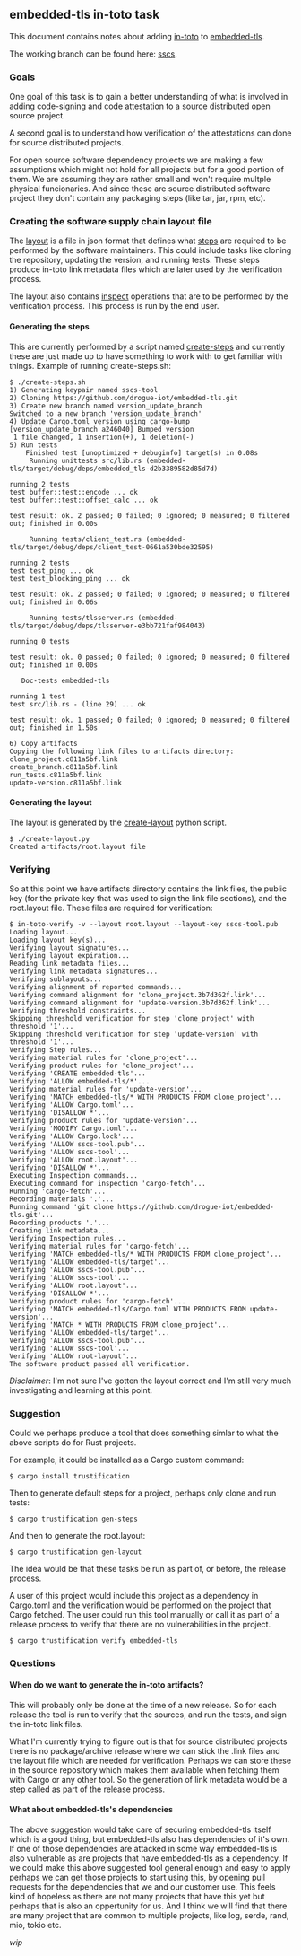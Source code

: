 ## embedded-tls in-toto task
This document contains notes about adding [in-toto](https://in-toto.io/) to
[embedded-tls](https://github.com/drogue-iot/embedded-tls).

The working branch can be found here:
[sscs](https://github.com/danbev/embedded-tls/tree/sscs).

### Goals
One goal of this task is to gain a better understanding of what is involved in
adding code-signing and code attestation to a source distributed open source
project. 

A second goal is to understand how verification of the attestations can done for
source distributed projects.

For open source software dependency projects we are making a few assumptions
which might not hold for all projects but for a good portion of them. We are
assuming they are rather small and won't require multple physical funcionaries.
And since these are source distributed software project they don't contain any
packaging steps (like tar, jar, rpm, etc).

### Creating the software supply chain layout file
The [layout] is a file in json format that defines what [steps] are required to
be performed by the software maintainers. This could include tasks like cloning
the repository, updating the version, and running tests. These steps produce
in-toto link metadata files which are later used by the verification process.

The layout also contains [inspect] operations that are to be performed by the
verification process. This process is run by the end user.

#### Generating the steps
This are currently performed by a script named [create-steps] and currently
these are just made up to have something to work with to get familiar with
things.
Example of running create-steps.sh:
```console
$ ./create-steps.sh 
1) Generating keypair named sscs-tool
2) Cloning https://github.com/drogue-iot/embedded-tls.git
3) Create new branch named version_update_branch
Switched to a new branch 'version_update_branch'
4) Update Cargo.toml version using cargo-bump
[version_update_branch a246040] Bumped version
 1 file changed, 1 insertion(+), 1 deletion(-)
5) Run tests
    Finished test [unoptimized + debuginfo] target(s) in 0.08s
     Running unittests src/lib.rs (embedded-tls/target/debug/deps/embedded_tls-d2b3389582d85d7d)

running 2 tests
test buffer::test::encode ... ok
test buffer::test::offset_calc ... ok

test result: ok. 2 passed; 0 failed; 0 ignored; 0 measured; 0 filtered out; finished in 0.00s

     Running tests/client_test.rs (embedded-tls/target/debug/deps/client_test-0661a530bde32595)

running 2 tests
test test_ping ... ok
test test_blocking_ping ... ok

test result: ok. 2 passed; 0 failed; 0 ignored; 0 measured; 0 filtered out; finished in 0.06s

     Running tests/tlsserver.rs (embedded-tls/target/debug/deps/tlsserver-e3bb721faf984043)

running 0 tests

test result: ok. 0 passed; 0 failed; 0 ignored; 0 measured; 0 filtered out; finished in 0.00s

   Doc-tests embedded-tls

running 1 test
test src/lib.rs - (line 29) ... ok

test result: ok. 1 passed; 0 failed; 0 ignored; 0 measured; 0 filtered out; finished in 1.50s

6) Copy artifacts
Copying the following link files to artifacts directory:
clone_project.c811a5bf.link
create_branch.c811a5bf.link
run_tests.c811a5bf.link
update-version.c811a5bf.link
```

#### Generating the layout
The layout is generated by the [create-layout] python script.
```console
$ ./create-layout.py 
Created artifacts/root.layout file
```

### Verifying
So at this point we have artifacts directory contains the link files, the
public key (for the private key that was used to sign the link file sections),
and the root.layout file. These files are required for verification:
```console
$ in-toto-verify -v --layout root.layout --layout-key sscs-tool.pub
Loading layout...
Loading layout key(s)...
Verifying layout signatures...
Verifying layout expiration...
Reading link metadata files...
Verifying link metadata signatures...
Verifying sublayouts...
Verifying alignment of reported commands...
Verifying command alignment for 'clone_project.3b7d362f.link'...
Verifying command alignment for 'update-version.3b7d362f.link'...
Verifying threshold constraints...
Skipping threshold verification for step 'clone_project' with threshold '1'...
Skipping threshold verification for step 'update-version' with threshold '1'...
Verifying Step rules...
Verifying material rules for 'clone_project'...
Verifying product rules for 'clone_project'...
Verifying 'CREATE embedded-tls'...
Verifying 'ALLOW embedded-tls/*'...
Verifying material rules for 'update-version'...
Verifying 'MATCH embedded-tls/* WITH PRODUCTS FROM clone_project'...
Verifying 'ALLOW Cargo.toml'...
Verifying 'DISALLOW *'...
Verifying product rules for 'update-version'...
Verifying 'MODIFY Cargo.toml'...
Verifying 'ALLOW Cargo.lock'...
Verifying 'ALLOW sscs-tool.pub'...
Verifying 'ALLOW sscs-tool'...
Verifying 'ALLOW root.layout'...
Verifying 'DISALLOW *'...
Executing Inspection commands...
Executing command for inspection 'cargo-fetch'...
Running 'cargo-fetch'...
Recording materials '.'...
Running command 'git clone https://github.com/drogue-iot/embedded-tls.git'...
Recording products '.'...
Creating link metadata...
Verifying Inspection rules...
Verifying material rules for 'cargo-fetch'...
Verifying 'MATCH embedded-tls/* WITH PRODUCTS FROM clone_project'...
Verifying 'ALLOW embedded-tls/target'...
Verifying 'ALLOW sscs-tool.pub'...
Verifying 'ALLOW sscs-tool'...
Verifying 'ALLOW root.layout'...
Verifying 'DISALLOW *'...
Verifying product rules for 'cargo-fetch'...
Verifying 'MATCH embedded-tls/Cargo.toml WITH PRODUCTS FROM update-version'...
Verifying 'MATCH * WITH PRODUCTS FROM clone_project'...
Verifying 'ALLOW embedded-tls/target'...
Verifying 'ALLOW sscs-tool.pub'...
Verifying 'ALLOW sscs-tool'...
Verifying 'ALLOW root-layout'...
The software product passed all verification.
```
_Disclaimer_: I'm not sure I've gotten the layout correct and I'm still very
much investigating and learning at this point.

### Suggestion
Could we perhaps produce a tool that does something simlar to what the above
scripts do for Rust projects.

For example, it could be installed as a Cargo custom command:
```console
$ cargo install trustification
```
Then to generate default steps for a project, perhaps only clone and run tests:
```console
$ cargo trustification gen-steps
```
And then to generate the root.layout:
```console
$ cargo trustification gen-layout
```
The idea would be that these tasks be run as part of, or before, the release
process.

A user of this project would include this project as a dependency in Cargo.toml
and the verification would be performed on the project that Cargo fetched. 
The user could run this tool manually or call it as part of a release process
to verify that there are no vulnerabilities in the project.
```
$ cargo trustification verify embedded-tls
```

### Questions
#### When do we want to generate the in-toto artifacts?  
This will probably only be done at the time of a new release. So for each
release the tool is run to verify that the sources, and run the tests, and sign
the in-toto link files. 

What I'm currently trying to figure out is that for source distributed projects
there is no package/archive release where we can stick the .link files and the
layout file which are needed for verification. Perhaps we can store these in the
source repository which makes them available when fetching them with Cargo or
any other tool. So the generation of link metadata would be a step called as
part of the release process.

#### What about embedded-tls's dependencies
The above suggestion would take care of securing embedded-tls itself which is
a good thing, but embedded-tls also has dependencies of it's own. If one of
those dependencies are attacked in some way embedded-tls is also vulnerable as
are projects that have embedded-tls as a dependency.
If we could make this above suggested tool general enough and easy to apply
perhaps we can get those projects to start using this, by opening pull requests
for the dependencies that we and our customer use. This feels kind of hopeless
as there are not many projects that have this yet but perhaps that is also an
oppertunity for us. And I think we will find that there are many project that
are common to multiple projects, like log, serde, rand, mio, tokio etc.


_wip_

[layout]: https://github.com/in-toto/docs/blob/master/in-toto-spec.md#43-file-formats-layout
[steps]: https://github.com/in-toto/docs/blob/master/in-toto-spec.md#431-steps
[inspect]: https://github.com/in-toto/docs/blob/master/in-toto-spec.md#432-inspections
[create-steps]: https://github.com/danbev/embedded-tls/blob/sscs/sscs/create-steps.sh
[create-layout]: https://github.com/danbev/embedded-tls/blob/sscs/sscs/create-layout.py


